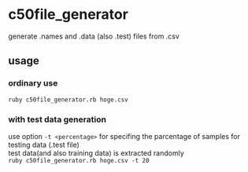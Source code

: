 # c50file_generator
generate .names and .data (also .test) files from .csv

## usage
### ordinary use
`ruby c50file_generator.rb hoge.csv`
### with test data generation
use option `-t <percentage>` for specifing the parcentage of samples for testing data (.test file)  
test data(and also training data) is extracted randomly  
`ruby c50file_generator.rb hoge.csv -t 20`
